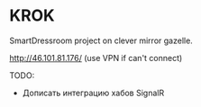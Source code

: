 # KROK
SmartDressroom project on clever mirror gazelle.

http://46.101.81.176/ (use VPN if can't connect)

TODO:
- Дописать интеграцию хабов SignalR
